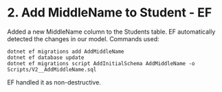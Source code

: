 # 2. Add MiddleName to Student - EF

Added a new MiddleName column to the Students table. EF automatically detected the changes in our model.
Commands used:

```
dotnet ef migrations add AddMiddleName
dotnet ef database update
dotnet ef migrations script AddInitialSchema AddMiddleName -o Scripts/V2__AddMiddleName.sql
```

EF handled it as non-destructive.
